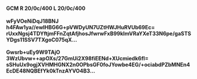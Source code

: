 #### GCM R 20/0c/400 L 20/0c/400
**wFyVOeNiDqJ18BNJ**<br/>**h4FAw1ya//ewIHBG6G+pVWDyUN7UZtHWJHuRVUb69Ec=**<br/>**rUxxNgsj4TDYftjmFFnZqtAfjhosJfwrwFxB99kImVRaYXeT33N6pe/gaSTSYDgs11SSV7TXgoC075qX...**<br/><br/>
**Gwsrb+uEy9W9TAjO**<br/>**3WzUbvw++apOXs/27GmUi2X98fiEENd+XUcmiedk6fI=**<br/>**sSHuUx9ogjXVHMHGNX2n0OPbsGF0foJYowbe4EG/+ociabdPZbMNEn4EcDE48NQBEfYk0kTnzAYVO4B3...**